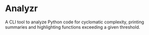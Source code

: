 # Analyzr
 A CLI tool to analyze Python code for cyclomatic complexity, printing summaries and highlighting functions exceeding a given threshold.
